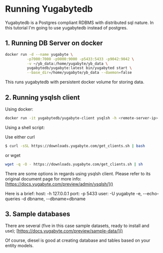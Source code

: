 
# Running Yugabytedb
Yugabytedb is a Postgres compliant RDBMS with distributed sql nature. In this tutorial I'm going to use 
yugabytedb instead of postgres. 

## 1. Running DB Server on docker
```bash
docker run -d --name yugabyte \
          -p7000:7000 -p9000:9000 -p5433:5433 -p9042:9042 \
          -v ~/yb_data:/home/yugabyte/yb_data \
          yugabytedb/yugabyte:latest bin/yugabyted start \
          --base_dir=/home/yugabyte/yb_data --daemon=false
```

This runs yugabytedb with persistent docker volume for storing data.

## 2. Running ysqlsh client

Using docker:
```bash
docker run -it yugabytedb/yugabyte-client ysqlsh -h <remote-server-ip> -p 5433
```

Using a shell script:

Use either curl 
```bash
$ curl -sSL https://downloads.yugabyte.com/get_clients.sh | bash
```
or wget

```bash
wget -q -O - https://downloads.yugabyte.com/get_clients.sh | sh
```

There are some options in regards using ysqlsh client. Please refer to its original document page
for more info:
[https://docs.yugabyte.com/preview/admin/ysqlsh/]()

Here is a brief:
host: -h 127.0.0.1
port: -p 5433
user: -U yugabyte
-e, --echo-queries
-d dbname, --dbname=dbname


## 3. Sample databases
There are several (five in this case sample datasets, ready to install and use);
[https://docs.yugabyte.com/preview/sample-data/]()

Of course, diesel is good at creating database and tables based on your entity models.
